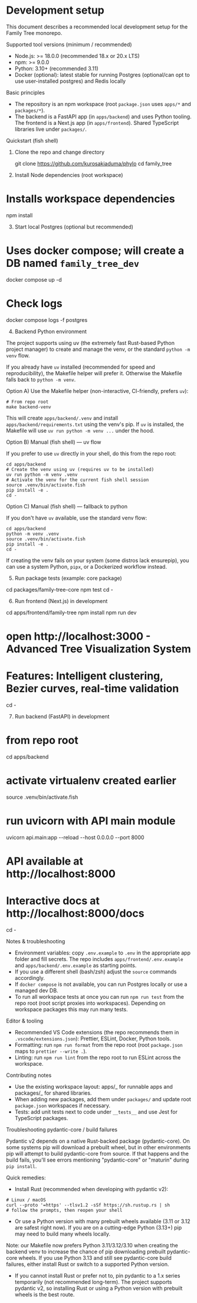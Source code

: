# Development setup

This document describes a recommended local development setup for the Family Tree monorepo.

Supported tool versions (minimum / recommended)

- Node.js: >= 18.0.0 (recommended 18.x or 20.x LTS)
- npm: >= 9.0.0
- Python: 3.10+ (recommended 3.11)
- Docker (optional): latest stable for running Postgres (optional/can opt to use user-installed postgres) and Redis locally

Basic principles

- The repository is an npm workspace (root `package.json` uses `apps/*` and `packages/*`).
- The backend is a FastAPI app (in `apps/backend`) and uses Python tooling. The frontend is a Next.js app (in `apps/frontend`). Shared TypeScript libraries live under `packages/`.

Quickstart (fish shell)

1. Clone the repo and change directory

   git clone https://github.com/kurosakiaduma/phylo
   cd family_tree

2. Install Node dependencies (root workspace)

# Installs workspace dependencies

npm install

3. Start local Postgres (optional but recommended)

# Uses docker compose; will create a DB named `family_tree_dev`

docker compose up -d

# Check logs

docker compose logs -f postgres

4. Backend Python environment

The project supports using uv (the extremely fast Rust-based Python project manager) to create and manage the venv, or the standard `python -m venv` flow.

If you already have `uv` installed (recommended for speed and reproducibility), the Makefile helper will prefer it. Otherwise the Makefile falls back to `python -m venv`.

Option A) Use the Makefile helper (non-interactive, CI-friendly, prefers `uv`):

```fish
# From repo root
make backend-venv
```

This will create `apps/backend/.venv` and install `apps/backend/requirements.txt` using the venv's pip. If `uv` is installed, the Makefile will use `uv run python -m venv ...` under the hood.

Option B) Manual (fish shell) — uv flow

If you prefer to use `uv` directly in your shell, do this from the repo root:

```fish
cd apps/backend
# Create the venv using uv (requires uv to be installed)
uv run python -m venv .venv
# Activate the venv for the current fish shell session
source .venv/bin/activate.fish
pip install -e .
cd -
```

Option C) Manual (fish shell) — fallback to python

If you don't have `uv` available, use the standard venv flow:

```fish
cd apps/backend
python -m venv .venv
source .venv/bin/activate.fish
pip install -e .
cd -
```

If creating the venv fails on your system (some distros lack ensurepip), you can use a system Python, `pipx`, or a Dockerized workflow instead.

5. Run package tests (example: core package)

cd packages/family-tree-core
npm test
cd -

6. Run frontend (Next.js) in development

cd apps/frontend/family-tree
npm install
npm run dev

# open http://localhost:3000 - Advanced Tree Visualization System

# Features: Intelligent clustering, Bezier curves, real-time validation

cd -

7. Run backend (FastAPI) in development

# from repo root

cd apps/backend

# activate virtualenv created earlier

source .venv/bin/activate.fish

# run uvicorn with API main module

uvicorn api.main:app --reload --host 0.0.0.0 --port 8000

# API available at http://localhost:8000

# Interactive docs at http://localhost:8000/docs

cd -

Notes & troubleshooting

- Environment variables: copy `.env.example` to `.env` in the appropriate app folder and fill secrets. The repo includes `apps/frontend/.env.example` and `apps/backend/.env.example` as starting points.
- If you use a different shell (bash/zsh) adjust the `source` commands accordingly.
- If `docker compose` is not available, you can run Postgres locally or use a managed dev DB.
- To run all workspace tests at once you can run `npm run test` from the repo root (root script proxies into workspaces). Depending on workspace packages this may run many tests.

Editor & tooling

- Recommended VS Code extensions (the repo recommends them in `.vscode/extensions.json`): Prettier, ESLint, Docker, Python tools.
- Formatting: run `npm run format` from the repo root (root `package.json` maps to `prettier --write .`).
- Linting: run `npm run lint` from the repo root to run ESLint across the workspace.

Contributing notes

- Use the existing workspace layout: apps/_ for runnable apps and packages/_ for shared libraries.
- When adding new packages, add them under `packages/` and update root `package.json` workspaces if necessary.
- Tests: add unit tests next to code under `__tests__` and use Jest for TypeScript packages.

Troubleshooting pydantic-core / build failures

Pydantic v2 depends on a native Rust-backed package (pydantic-core). On some systems pip will download a prebuilt wheel, but in other environments pip will attempt to build pydantic-core from source. If that happens and the build fails, you'll see errors mentioning "pydantic-core" or "maturin" during `pip install`.

Quick remedies:

- Install Rust (recommended when developing with pydantic v2):

```fish
# Linux / macOS
curl --proto '=https' --tlsv1.2 -sSf https://sh.rustup.rs | sh
# follow the prompts, then reopen your shell
```

- Or use a Python version with many prebuilt wheels available (3.11 or 3.12 are safest right now). If you are on a cutting-edge Python (3.13+) pip may need to build many wheels locally.

Note: our Makefile now prefers Python 3.11/3.12/3.10 when creating the backend venv to increase the chance of pip downloading prebuilt pydantic-core wheels. If you use Python 3.13 and still see pydantic-core build failures, either install Rust or switch to a supported Python version.

- If you cannot install Rust or prefer not to, pin pydantic to a 1.x series temporarily (not recommended long-term). The project supports pydantic v2, so installing Rust or using a Python version with prebuilt wheels is the best route.
